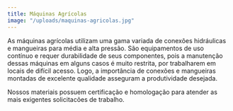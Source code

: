 ```yaml
---
title: Máquinas Agrícolas
image: "/uploads/maquinas-agricolas.jpg"
---
```


As máquinas agrícolas utilizam uma gama variada de conexões hidráulicas e mangueiras para média e alta pressão. São equipamentos de uso contínuo e requer durabilidade de seus componentes, pois a manutenção dessas máquinas em alguns casos é muito restrita, por trabalharem em locais de difícil acesso. Logo, a importância de conexões e mangueiras montadas de excelente qualidade asseguram a produtividade desejada.

Nossos materiais possuem certificação e homologação para atender as mais exigentes solicitacões de trabalho.
